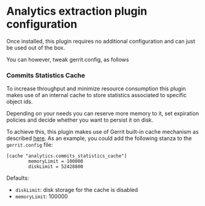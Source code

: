 # Analytics extraction plugin configuration

Once installed, this plugin requires no additional configuration and can just be
 used out of the box.

You can however, tweak gerrit.config, as follows

### Commits Statistics Cache

To increase throughput and minimize resource consumption this plugin makes use
of an internal cache to store statistics associated to specific object ids.
 
Depending on your needs you can reserve more memory to it, set expiration
policies and decide whether you want to persist it on disk.

To achieve this, this plugin makes use of Gerrit built-in cache mechanism as
 described [here](https://gerrit-review.googlesource.com/Documentation/config-gerrit.html#cache).
As an example, you could add the following stanza to the `gerrit.config` file:

```
[cache "analytics.commits_statistics_cache"]
        memoryLimit = 100000
        diskLimit = 52428800
```

Defaults:
* `diskLimit`: disk storage for the cache is disabled
* `memoryLimit`: 100000